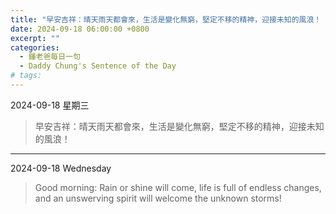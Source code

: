 ```yaml
---
title: "早安吉祥：晴天雨天都會來，生活是變化無窮，堅定不移的精神，迎接未知的風浪！ <br> Good morning: Rain or shine will come, life is full of endless changes, and an unswerving spirit will welcome the unknown storms!"
date: 2024-09-18 06:00:00 +0800
excerpt: ""
categories:
  - 鍾老爸每日一句
  - Daddy Chung's Sentence of the Day
# tags:
---
```


2024-09-18 星期三

> 早安吉祥：晴天雨天都會來，生活是變化無窮，堅定不移的精神，迎接未知的風浪！

---

2024-09-18 Wednesday

> Good morning: Rain or shine will come, life is full of endless changes, and an unswerving spirit will welcome the unknown storms!
